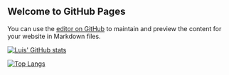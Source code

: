 ## Welcome to GitHub Pages

You can use the [editor on GitHub](https://github.com/luigiquiros/Test1/edit/gh-pages/index.md) to maintain and preview the content for your website in Markdown files.



[![Luis' GitHub stats](https://github-readme-stats.vercel.app/api?username=luigiquiros&show_icons=true&theme=radical)](https://github.com/luigiquiros/github-readme-stats)

[![Top Langs](https://github-readme-stats.vercel.app/api/top-langs/?username=luigiquiros)](https://github.com/luigiquiros/github-readme-stats)
